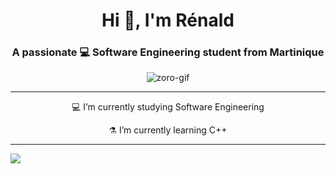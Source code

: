 <h1 align="center">Hi 👋, I'm Rénald</h1>
<h3 align="center">
    A passionate 💻 Software Engineering student from Martinique
</h3>

<div align="center">
    <img src="https://i.pinimg.com/originals/ed/a7/c2/eda7c2db1343da1ddf2705923add2857.gif"
        alt="zoro-gif" align="center" />
</div>

<hr>

<div align="center">
    <p>💻 I’m currently studying Software Engineering</p>
    <p>⚗️ I’m currently learning C++</p>
</div>




<hr />

![](https://komarev.com/ghpvc/?username=donotdisturb7&color=red)
